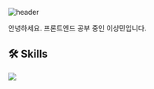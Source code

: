 ![header](https://capsule-render.vercel.app/api?type=waving&color=0:91c591,100:389738&height=380&section=header&text=Welcome!&fontSize=80)

안녕하세요.
프론트엔드 공부 중인 이상민입니다.


## 🛠 Skills
<img src="https://img.shields.io/badge/Scss-green?style=flat&logo=Sass&logoColor=CC6699"/>
